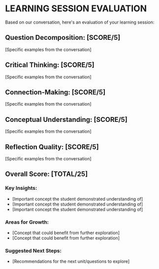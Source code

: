 # LEARNING SESSION EVALUATION

Based on our conversation, here's an evaluation of your learning session:

## Question Decomposition: [SCORE/5]
[Specific examples from the conversation]

## Critical Thinking: [SCORE/5]
[Specific examples from the conversation]

## Connection-Making: [SCORE/5]
[Specific examples from the conversation]

## Conceptual Understanding: [SCORE/5]
[Specific examples from the conversation]

## Reflection Quality: [SCORE/5]
[Specific examples from the conversation]

## Overall Score: [TOTAL/25]

### Key Insights:
- [Important concept the student demonstrated understanding of]
- [Important concept the student demonstrated understanding of]
- [Important concept the student demonstrated understanding of]

### Areas for Growth:
- [Concept that could benefit from further exploration]
- [Concept that could benefit from further exploration]

### Suggested Next Steps:
- [Recommendations for the next unit/questions to explore]
